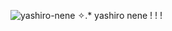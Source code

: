![yashiro-nene](https://github.com/user-attachments/assets/174c37e4-3c44-4904-92c1-8eac2a654b07)
✧.* yashiro nene ! ! !
